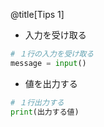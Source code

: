 @title[Tips 1]

* 入力を受け取る

```python
# １行の入力を受け取る
message = input()
```

* 値を出力する

```python
# １行出力する
print(出力する値)
```
